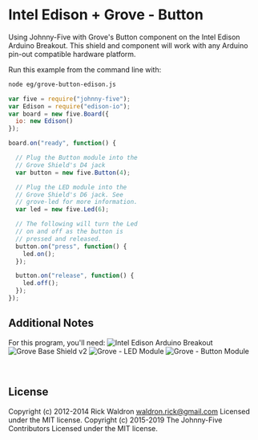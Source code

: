 <!--remove-start-->

# Intel Edison + Grove - Button

<!--remove-end-->


Using Johnny-Five with Grove's Button component on the Intel Edison Arduino Breakout. This shield and component will work with any Arduino pin-out compatible hardware platform.







Run this example from the command line with:
```bash
node eg/grove-button-edison.js
```


```javascript
var five = require("johnny-five");
var Edison = require("edison-io");
var board = new five.Board({
  io: new Edison()
});

board.on("ready", function() {

  // Plug the Button module into the
  // Grove Shield's D4 jack
  var button = new five.Button(4);

  // Plug the LED module into the
  // Grove Shield's D6 jack. See
  // grove-led for more information.
  var led = new five.Led(6);

  // The following will turn the Led
  // on and off as the button is
  // pressed and released.
  button.on("press", function() {
    led.on();
  });

  button.on("release", function() {
    led.off();
  });
});

```








## Additional Notes
For this program, you'll need:
![Intel Edison Arduino Breakout](https://cdn.sparkfun.com//assets/parts/1/0/1/3/9/13097-06.jpg)
![Grove Base Shield v2](http://www.seeedstudio.com/depot/images/product/base%20shield%20V2_01.jpg)
![Grove - LED Module](http://www.seeedstudio.com/depot/images/product/Red%20LED_02.jpg)
![Grove - Button Module](http://www.seeedstudio.com/depot/images/product/bgpushb1.jpg)

&nbsp;

<!--remove-start-->

## License
Copyright (c) 2012-2014 Rick Waldron <waldron.rick@gmail.com>
Licensed under the MIT license.
Copyright (c) 2015-2019 The Johnny-Five Contributors
Licensed under the MIT license.

<!--remove-end-->
